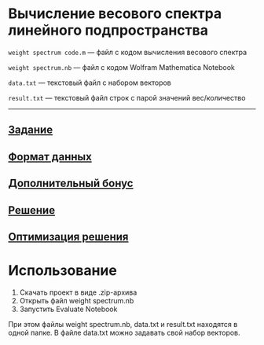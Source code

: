
# Вычисление весового спектра линейного подпространства

`weight spectrum code.m` —  файл с кодом вычисления весового спектра

`weight spectrum.nb` —  файл с кодом Wolfram Mathematica Notebook

`data.txt` —  текстовый файл с набором векторов

`result.txt` —  текстовый файл строк с парой значений вес/количество
___

## [Задание](https://github.com/romantitovmephi/WeightSpectrum/blob/main/documentation/requirements.png)

## [Формат данных](https://github.com/romantitovmephi/WeightSpectrum/blob/main/documentation/in:out.md)

## [Дополнительный бонус](https://github.com/romantitovmephi/WeightSpectrum/blob/main/documentation/bonus.png)

## [Решение](https://github.com/romantitovmephi/WeightSpectrum/blob/main/documentation/solution.md)

## [Оптимизация решения](https://github.com/romantitovmephi/WeightSpectrum/blob/main/documentation/optimization.md)

# Использование
1) Скачать проект в виде .zip-архива
2) Открыть файл weight spectrum.nb
3) Запустить Evaluate Notebook

При этом файлы weight spectrum.nb, data.txt и result.txt находятся в одной папке. В файле data.txt можно задавать свой набор векторов. 
